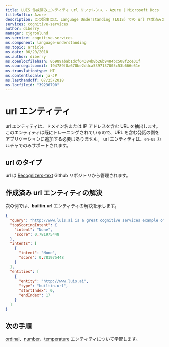 ```yaml
---
title: LUIS 作成済みエンティティ url リファレンス - Azure | Microsoft Docs
titleSuffix: Azure
description: この記事には、Language Understanding (LUIS) での url 作成済みエンティティについての情報が含まれます。
services: cognitive-services
author: diberry
manager: cjgronlund
ms.service: cognitive-services
ms.component: language-understanding
ms.topic: article
ms.date: 06/20/2018
ms.author: diberry
ms.openlocfilehash: 86989abab1dcf64384b8b26b9484bc508f2ce31f
ms.sourcegitcommit: 194789f8a678be2ddca5397137005c53b666e51e
ms.translationtype: HT
ms.contentlocale: ja-JP
ms.lasthandoff: 07/25/2018
ms.locfileid: "39236790"
---
```

# <a name="url-entity"></a>url エンティティ
url エンティティは、ドメイン名または IP アドレスを含む URL を抽出します。 このエンティティは既にトレーニングされているので、URL を含む発話の例をアプリケーションに追加する必要はありません。 url エンティティは、`en-us` カルチャでのみサポートされます。 

## <a name="types-of-urls"></a>url のタイプ
url は [Recognizers-text](https://github.com/Microsoft/Recognizers-Text/blob/master/Patterns/Base-URL.yaml) Github リポジトリから管理されます。

## <a name="resolution-for-prebuilt-url-entity"></a>作成済み url エンティティの解決
次の例では、**builtin.url** エンティティの解決を示します。

```JSON
{
  "query": "http://www.luis.ai is a great cognitive services example of artificial intelligence",
  "topScoringIntent": {
    "intent": "None",
    "score": 0.781975448
  },
  "intents": [
    {
      "intent": "None",
      "score": 0.781975448
    }
  ],
  "entities": [
    {
      "entity": "http://www.luis.ai",
      "type": "builtin.url",
      "startIndex": 0,
      "endIndex": 17
    }
  ]
}
```

## <a name="next-steps"></a>次の手順

[ordinal](luis-reference-prebuilt-ordinal.md)、[number](luis-reference-prebuilt-number.md)、[temperature](luis-reference-prebuilt-temperature.md) エンティティについて学習します。